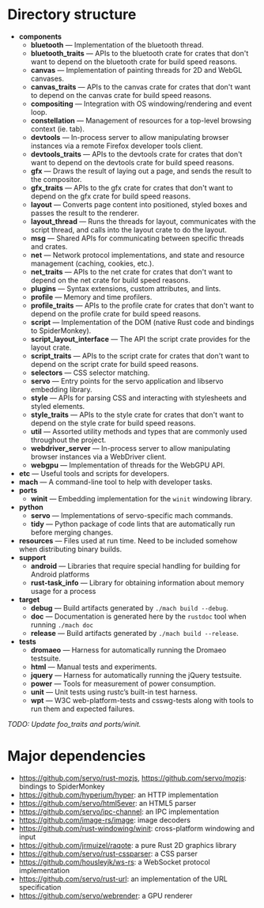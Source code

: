 <!-- TODO: needs copyediting -->

# Directory structure

- **components**
  - **bluetooth** — Implementation of the bluetooth thread.
  - **bluetooth_traits** — APIs to the bluetooth crate for crates that don't want to depend on the bluetooth crate for build speed reasons.
  - **canvas** — Implementation of painting threads for 2D and WebGL canvases.
  - **canvas_traits** — APIs to the canvas crate for crates that don't want to depend on the canvas crate for build speed reasons.
  - **compositing** — Integration with OS windowing/rendering and event loop.
  - **constellation** — Management of resources for a top-level browsing context (ie. tab).
  - **devtools** — In-process server to allow manipulating browser instances via a remote Firefox developer tools client.
  - **devtools_traits** — APIs to the devtools crate for crates that don't want to depend on the devtools crate for build speed reasons.
  - **gfx** — Draws the result of laying out a page, and sends the result to the compositor.
  - **gfx_traits** — APIs to the gfx crate for crates that don't want to depend on the gfx crate for build speed reasons.
  - **layout** — Converts page content into positioned, styled boxes and passes the result to the renderer.
  - **layout_thread** — Runs the threads for layout, communicates with the script thread, and calls into the layout crate to do the layout.
  - **msg** — Shared APIs for communicating between specific threads and crates.
  - **net** — Network protocol implementations, and state and resource management (caching, cookies, etc.).
  - **net_traits** — APIs to the net crate for crates that don't want to depend on the net crate for build speed reasons.
  - **plugins** — Syntax extensions, custom attributes, and lints.
  - **profile** — Memory and time profilers.
  - **profile_traits** — APIs to the profile crate for crates that don't want to depend on the profile crate for build speed reasons.
  - **script** — Implementation of the DOM (native Rust code and bindings to SpiderMonkey).
  - **script_layout_interface** — The API the script crate provides for the layout crate.
  - **script_traits** — APIs to the script crate for crates that don't want to depend on the script crate for build speed reasons.
  - **selectors** — CSS selector matching.
  - **servo** — Entry points for the servo application and libservo embedding library.
  - **style** — APIs for parsing CSS and interacting with stylesheets and styled elements.
  - **style_traits** — APIs to the style crate for crates that don't want to depend on the style crate for build speed reasons.
  - **util** — Assorted utility methods and types that are commonly used throughout the project.
  - **webdriver_server** — In-process server to allow manipulating browser instances via a WebDriver client.
  - **webgpu** — Implementation of threads for the WebGPU API.
- **etc** — Useful tools and scripts for developers.
- **mach** — A command-line tool to help with developer tasks.
- **ports**
  - **winit** — Embedding implementation for the `winit` windowing library.
- **python**
  - **servo** — Implementations of servo-specific mach commands.
  - **tidy** — Python package of code lints that are automatically run before merging changes.
- **resources** — Files used at run time.
  Need to be included somehow when distributing binary builds.
- **support**
  - **android** — Libraries that require special handling for building for Android platforms
  - **rust-task_info** — Library for obtaining information about memory usage for a process
- **target**
  - **debug** — Build artifacts generated by `./mach build --debug`.
  - **doc** — Documentation is generated here by the `rustdoc` tool when running `./mach doc`
  - **release** — Build artifacts generated by `./mach build --release`.
- **tests**
  - **dromaeo** — Harness for automatically running the Dromaeo testsuite.
  - **html** — Manual tests and experiments.
  - **jquery** — Harness for automatically running the jQuery testsuite.
  - **power** — Tools for measurement of power consumption.
  - **unit** — Unit tests using rustc’s built-in test harness.
  - **wpt** — W3C web-platform-tests and csswg-tests along with tools to run them and expected failures.

*TODO: Update foo_traits and ports/winit.*

# Major dependencies

* <https://github.com/servo/rust-mozjs>, <https://github.com/servo/mozjs>: bindings to SpiderMonkey
* <https://github.com/hyperium/hyper>: an HTTP implementation
* <https://github.com/servo/html5ever>: an HTML5 parser
* <https://github.com/servo/ipc-channel>: an IPC implementation
* <https://github.com/image-rs/image>: image decoders
* <https://github.com/rust-windowing/winit>: cross-platform windowing and input
* <https://github.com/jrmuizel/raqote>: a pure Rust 2D graphics library
* <https://github.com/servo/rust-cssparser>: a CSS parser
* <https://github.com/housleyjk/ws-rs>: a WebSocket protocol implementation
* <https://github.com/servo/rust-url>: an implementation of the URL specification
* <https://github.com/servo/webrender>: a GPU renderer
